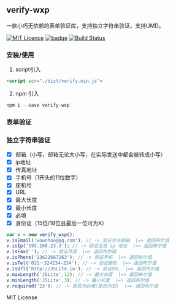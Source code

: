 ## verify-wxp

一款小巧无依赖的表单验证库，支持独立字符串验证，支持UMD。

[![MIT Licence](https://camo.githubusercontent.com/1e5d6c593654e3673fe4323032b7af9656157b1e/68747470733a2f2f6261646765732e66726170736f66742e636f6d2f6f732f6d69742f6d69742e7376673f763d313033)](https://opensource.org/licenses/mit-license.php) [![badge](https://camo.githubusercontent.com/9d907bd614d48c42a199fc644f5b9c4c842918e3/68747470733a2f2f696d672e736869656c64732e696f2f62616467652f637970726573732e696f2d74657374732d677265656e2e7376673f7374796c653d666c61742d737175617265)](https://cypress.io/) [![Build Status](https://travis-ci.org/The-End-Hero/verify.svg?branch=master)](https://travis-ci.org/The-End-Hero/verify)

### 安装/使用

1. script引入

```html
<script scr="./dist/verify.min.js">
```

2. npm 引入

```javascript
npm i --save verify-wxp
```



### 表单验证



### 独立字符串验证

- [x] 邮箱（小写，邮箱无论大小写，在实际发送中都会被转成小写）
- [x] ip地址
- [x] 传真地址
- [x] 手机号（1开头的11位数字）
- [x] 座机号
- [x] URL
- [x] 最大长度
- [x] 最小长度
- [x] 必填
- [x] 身份证（15位/18位且最后一位可为X）

```javascript
var v = new verify_wxp();
v.isEmail('wowohoo@qq.com'); // -> 验证合法邮箱  |=> 返回布尔值
v.isIp('192.168.23.3'); // -> 验证合法 ip 地址  |=> 返回布尔值
v.isFax(''); // -> 验证传真  |=> 返回布尔值
v.isPhone('13622667263'); // -> 验证手机  |=> 返回布尔值
v.isTel('021－324234-234'); // -> 验证座机  |=> 返回布尔值
v.isUrl('http://JSLite.io'); // -> 验证URL  |=> 返回布尔值
v.maxLength('JSLite',12); // -> 最大长度  |=> 返回布尔值
v.minLength('JSLite',3); // -> 最小长度  |=> 返回布尔值
v.required('23'); // -> 是否为必填(是否为空)  |=> 返回布尔值
```




MIT License
